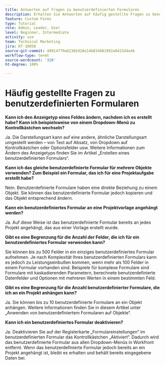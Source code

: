 ```yaml
---
title: Antworten auf Fragen zu benutzerdefinierten Formularen
description: Erhalten Sie Antworten auf häufig gestellte Fragen zu benutzerdefinierten Formularen.
feature: Custom Forms
type: Tutorial
role: Admin, Leader, User
level: Beginner, Intermediate
activity: use
team: Technical Marketing
jira: KT-10058
source-git-commit: 409147f9a62302d28e14b834981992a0421d4e4b
workflow-type: tm+mt
source-wordcount: '320'
ht-degree: 100%

---
```


# Häufig gestellte Fragen zu benutzerdefinierten Formularen

**Kann ich den Anzeigetyp eines Feldes ändern, nachdem ich es erstellt habe? Kann ich beispielsweise von einem Dropdown-Menü zu Kontrollkästchen wechseln?**

Ja. Die Darstellungsart kann auf eine andere, ähnliche Darstellungsart umgestellt werden – von Text auf Absatz, von Dropdown auf Kontrollkästchen oder Optionsfelder usw. Weitere Informationen zum Ändern des Anzeigetyps finden Sie im Artikel „Erstellen eines benutzerdefinierten Formulars“.


**Kann ich das gleiche benutzerdefinierte Formular für mehrere Objekte verwenden? Zum Beispiel ein Formular, das ich für eine Projektaufgabe erstellt habe?**

Nein. Benutzerdefinierte Formulare haben eine direkte Beziehung zu einem Objekt. Sie können das benutzerdefinierte Formular jedoch kopieren und das Objekt entsprechend ändern.


**Kann ein benutzerdefiniertes Formular an eine Projektvorlage angehängt werden?**

Ja. Auf diese Weise ist das benutzerdefinierte Formular bereits an jedes Projekt angehängt, das aus einer Vorlage erstellt wurde.


**Gibt es eine Begrenzung für die Anzahl der Felder, die ich für ein benutzerdefiniertes Formular verwenden kann?**

Sie können bis zu 500 Felder in ein einziges benutzerdefiniertes Formular aufnehmen. Je nach Komplexität Ihres benutzerdefinierten Formulars kann es jedoch zu Leistungseinbußen kommen, wenn mehr als 100 Felder in einem Formular vorhanden sind. Beispiele für komplexe Formulare sind Formulare mit kaskadierenden Parametern, berechnete benutzerdefinierte Datenfelder und Optionen mit mehreren Werten in einem bestimmten Feld.


**Gibt es eine Begrenzung für die Anzahl benutzerdefinierter Formulare, die ich an ein Projekt anhängen kann?**

Ja. Sie können bis zu 10 benutzerdefinierte Formulare an ein Objekt anhängen. Weitere Informationen finden Sie in diesem Artikel unter „Anwenden von benutzerdefiniertem Formularen auf Objekte“.


**Kann ich ein benutzerdefiniertes Formular deaktivieren?**

Ja. Deaktivieren Sie auf der Registerkarte „Formulareinstellungen“ im benutzerdefinierten Formular das Kontrollkästchen „Aktiviert“. Dadurch wird das benutzerdefinierte Formular aus allen Dropdown-Menüs in Workfront entfernt. Wenn das benutzerdefinierte Formular jedoch bereits an ein Projekt angehängt ist, bleibt es erhalten und behält bereits eingegebene Daten bei.